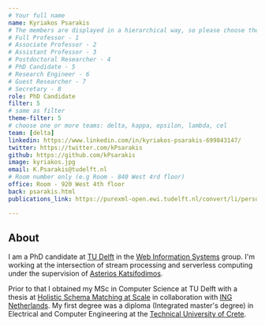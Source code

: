 ```yaml
---
# Your full name 
name: Kyriakos Psarakis
# The members are displayed in a hierarchical way, so please choose the role and filter number from this list:
# Full Professor - 1
# Associate Professor - 2
# Assistant Professor - 3
# Postdoctoral Researcher - 4
# PhD Candidate - 5
# Research Engineer - 6 
# Guest Researcher - 7
# Secretary - 8
role: PhD Candidate
filter: 5
# same as filter
theme-filter: 5
# choose one or more teams: delta, kappa, epsilon, lambda, cel
team: [delta]
linkedin: https://www.linkedin.com/in/kyriakos-psarakis-699843147/
twitter: https://twitter.com/kPsarakis
github: https://github.com/kPsarakis
image: kyriakos.jpg
email: K.Psarakis@tudelft.nl
# Room number only (e.g Room - 840 West 4rd floor)
office: Room - 920 West 4th floor
back: psarakis.html
publications_link: https://purexml-open.ewi.tudelft.nl/convert/li/persons/98d8d753-edf7-4b21-a6ff-8f454637333b

---
```


## About


I am a PhD candidate at [TU Delft](https://www.tudelft.nl/en/) in the [Web Information Systems](https://www.tudelft.nl/ewi/over-de-faculteit/afdelingen/software-technology/web-information-systems/) 
group. I'm working at the intersection of stream processing and serverless computing under the supervision of [Asterios Katsifodimos](http://asterios.katsifodimos.com/).


Prior to that I obtained my MSc in Computer Science at TU Delft with a thesis at [Holistic Schema Matching at Scale](https://repository.tudelft.nl/islandora/object/uuid%3Af4ebeda3-6465-49da-813b-f1e6e0820c60) 
in collaboration with [ING Netherlands](https://www.ing.nl/particulier/english/index.html).
My first degree was a diploma (Integrated master's degree) in Electrical and Computer Engineering at the [Technical University of Crete](https://www.tuc.gr/index.php?id=5397).

